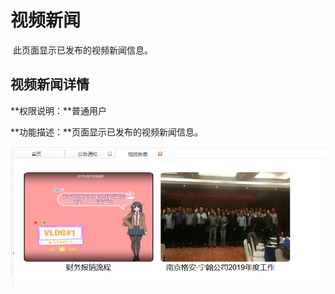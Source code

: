 # 视频新闻

​      此页面显示已发布的视频新闻信息。

## 视频新闻详情

**权限说明：**普通用户

**功能描述：**页面显示已发布的视频新闻信息。

![视频新闻](视频新闻.png)







